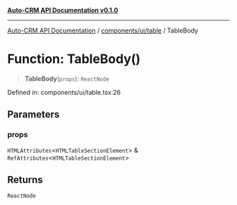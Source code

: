 [**Auto-CRM API Documentation v0.1.0**](../../../../README.md)

***

[Auto-CRM API Documentation](../../../../README.md) / [components/ui/table](../README.md) / TableBody

# Function: TableBody()

> **TableBody**(`props`): `ReactNode`

Defined in: components/ui/table.tsx:26

## Parameters

### props

`HTMLAttributes`\<`HTMLTableSectionElement`\> & `RefAttributes`\<`HTMLTableSectionElement`\>

## Returns

`ReactNode`
